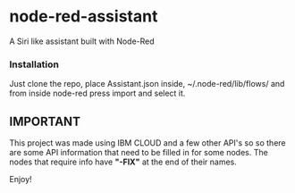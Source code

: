 # node-red-assistant
A Siri like assistant built with Node-Red

### Installation
Just clone the repo, place Assistant.json inside, ~/.node-red/lib/flows/ and from inside node-red press import and select it.

## IMPORTANT
This project was made using IBM CLOUD and a few other API's so so there are some API information that need to be filled in for some nodes. The nodes that require info have **"-FIX"** at the end of their names.

Enjoy!